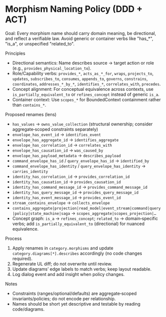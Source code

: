 <!-- Copyright (c) 2025 - Cowboy AI, LLC. -->

# Morphism Naming Policy (DDD + ACT)

Goal: Every morphism name should carry domain meaning, be directional, and reflect a verifiable law. Avoid generic or container verbs like "has_*", "is_a", or unspecified "related_to".

Principles
- Directional semantics: Name describes source → target action or role (e.g., `provides_physical_location_to`).
- Role/Capability verbs: `provides_*`, `acts_as_*_for`, `wraps`, `projects_to`, `updates`, `subscribes_to`, `consumes`, `appends_to`, `governs`, `constrains`, `coordinates`, `addresses_*_by_*`, `identifies_*`, `correlates_with`, `precedes`.
- Concept alignment: For conceptual equivalence across contexts, use `is_partially_equivalent_to` or `refines_concept` instead of generic `is_a`.
- Container context: Use `scopes_*` for BoundedContext containment rather than `contains_*`.

Proposed renames (lens)
- `has_values` → `owns_value_collection` (structural ownership; consider aggregate‑scoped constraints separately)
- `envelope_has_event_id` → `identifies_event`
- `envelope_has_aggregate_id` → `identifies_aggregate`
- `envelope_has_correlation_id` → `correlates_with`
- `envelope_has_causation_id` → `was_caused_by`
- `envelope_has_payload_metadata` → `describes_payload`
- `command_envelope_has_id` / `query_envelope_has_id` → `identified_by`
- `command_envelope_has_identity` / `query_envelope_has_identity` → `carries_identity`
- `identity_has_correlation_id` → `provides_correlation_id`
- `identity_has_causation_id` → `provides_causation_id`
- `identity_has_command_message_id` → `provides_command_message_id`
- `identity_has_query_message_id` → `provides_query_message_id`
- `identity_has_event_message_id` → `provides_event_id`
- `stream_contains_envelope` → `collects_envelope`
- `contains_aggregate|projection|read_model|event_stream|command|query|policy|state_machine|saga` → `scopes_aggregate|scopes_projection|…`
- Concept graph: `is_a` → `refines_concept`; `related_to` → domain‑specific verbs; add `is_partially_equivalent_to` (directional) for nuanced equivalence.

Process
1) Apply renames in `category.morphisms` and update `category.diagrams[*].describes` accordingly (no code changes required).
2) Regenerate UL diff; do not overwrite until review.
3) Update diagrams’ edge labels to match verbs; keep layout readable.
4) Log dialog event and add insight when policy changes.

Notes
- Constraints (ranges/optional/defaults) are aggregate‑scoped invariants/policies; do not encode per relationship.
- Names should be short yet descriptive and testable by reading code/diagrams.
